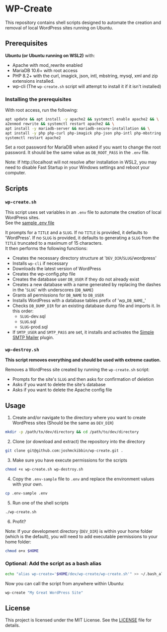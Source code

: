 # WP-Create

This repository contains shell scripts designed to automate the creation and removal of local WordPress sites running on Ubuntu.

## Prerequisites

**Ubuntu (or Ubuntu running on WSL2)** with:
- Apache with mod_rewrite enabled
- MariaDB 10.6+ with root access
- PHP 8.2+ with the curl, imagick, json, intl, mbstring, mysql, xml and zip extensions installed.
- wp-cli (The `wp-create.sh` script will attempt to install it if it isn't installed)

### Installing the prerequisites
With root access, run the following:
```sh
apt update && apt install -y apache2 && systemctl enable apache2 && \
a2enmod rewrite && systemctl restart apache2 && \
apt install -y mariadb-server && mariadb-secure-installation && \
apt install -y php php-curl php-imagick php-json php-intl php-mbstring php-mysql php-xml php-zip && \
systemctl restart apache2
```
Set a root password for MariaDB when asked if you want to change the root password. It should be the same value as `DB_ROOT_PASS` in the `.env` file.

Note: If http://localhost will not resolve after installation in WSL2, you may need to disable Fast Startup in your Windows settings and reboot your computer.

## Scripts

### `wp-create.sh`
This script uses set variables in an `.env` file to automate the creation of local WordPress sites.  
See the [sample .env file](.env-sample)

It prompts for a `TITLE` and a `SLUG`. If no `TITLE` is provided, it defaults to 'WordPress'.
If no `SLUG` is provided, it defaults to generating a `SLUG` from the `TITLE` truncated to a maximum of 15 characters.  
It then performs the following functions:

- Creates the necessary directory structure at '`DEV_DIR`/`SLUG`/wordpress'
- Installs `wp-cli` if necessary
- Downloads the latest version of WordPress
- Creates the wp-config.php file
- Creates the database user `DB_USER` if they do not already exist
- Creates a new database with a name generated by replacing the dashes in the '`SLUG`' with underscores (`DB_NAME`)
- Grants all permissions for `DB_NAME` to `DB_USER`
- Installs WordPress with a database tables prefix of 'wp_`DB_NAME`_' 
- Checks `DB_DUMP_DIR` for an existing database dump file and imports it. In this order:
	- `SLUG`-dev.sql
	- `SLUG`.sql
	- `SLUG`-prod.sql
- If `SMTP_USER` and `SMTP_PASS` are set, it installs and activates the [Simple SMTP Mailer](https://wordpress.org/plugins/simple-smtp-mailer) plugin.

### `wp-destroy.sh`
**This script removes everything and should be used with extreme caution.**

Removes a WordPress site created by running the `wp-create.sh` script:
- Prompts for the site's `SLUG` and then asks for confirmation of deletion
- Asks if you want to delete the site's database
- Asks if you want to delete the Apache config file

## Usage

1. Create and/or navigate to the directory where you want to create WordPress sites (Should be the same as `DEV_DIR`)

```sh
mkdir -p /path/to/dev/directory && cd /path/to/dev/directory
```

2. Clone (or download and extract) the repository into the directory

```sh
git clone git@github.com:joshmckibbin/wp-create.git .
```

3. Make sure you have execute permissions for the scripts

```sh
chmod +x wp-create.sh wp-destroy.sh
```

4. Copy the `.env-sample` file to `.env` and replace the environment values with your own.

```sh
cp .env-sample .env
```

5. Run one of the shell scripts

```sh
./wp-create.sh
```

6. Profit?

Note: If your development directory (`DEV_DIR`) is within your home folder (which is the default), you will need to add executable permissions to your home folder:

```sh
chmod o+x $HOME
```

### Optional: Add the script as a bash alias

```sh
echo "alias wp-create='$HOME/dev/wp-create/wp-create.sh'" >> ~/.bash_aliases
```

Now you can call the script from anywhere within Ubuntu:

```sh
wp-create "My Great WordPress Site"
```

## License

This project is licensed under the MIT License. See the [LICENSE](LICENSE) file for details.